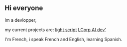 ## Hi everyone

Im a devlopper,

my current projects are:
[light script](https://github.com/Pokecraft-exe/Light-Script)
[LCorp AI dev'](https://discord.gg/RhsJ35rd3E)

I'm French, i speak French and English, learning Spanish.
